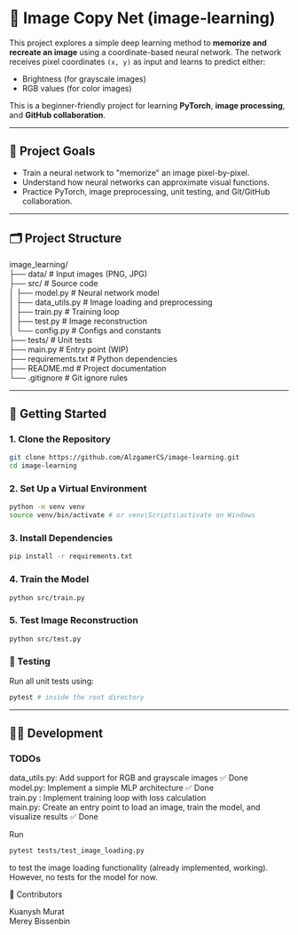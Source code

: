 # 🧠 Image Copy Net (image-learning)

This project explores a simple deep learning method to **memorize and recreate an image** using a coordinate-based neural network. The network receives pixel coordinates `(x, y)` as input and learns to predict either:

- Brightness (for grayscale images)
- RGB values (for color images)

This is a beginner-friendly project for learning **PyTorch**, **image processing**, and **GitHub collaboration**.

---

## 📌 Project Goals

- Train a neural network to "memorize" an image pixel-by-pixel.
- Understand how neural networks can approximate visual functions.
- Practice PyTorch, image preprocessing, unit testing, and Git/GitHub collaboration.

---

## 🗂️ Project Structure

image_learning/  
├── data/ # Input images (PNG, JPG)  
├── src/ # Source code  
│ ├── model.py # Neural network model  
│ ├── data_utils.py # Image loading and preprocessing  
│ ├── train.py # Training loop  
│ ├── test.py # Image reconstruction  
│ └── config.py # Configs and constants  
├── tests/ # Unit tests  
├── main.py # Entry point (WIP)  
├── requirements.txt # Python dependencies  
├── README.md # Project documentation  
└── .gitignore # Git ignore rules

---

## 🚀 Getting Started

### 1. Clone the Repository

```bash
git clone https://github.com/AlzgamerCS/image-learning.git
cd image-learning
```

### 2. Set Up a Virtual Environment

```bash
python -m venv venv
source venv/bin/activate # or venv\Scripts\activate on Windows
```

### 3. Install Dependencies

```bash
pip install -r requirements.txt
```

### 4. Train the Model

```bash
python src/train.py
```

### 5. Test Image Reconstruction

```bash
python src/test.py
```

### 🧪 Testing

Run all unit tests using:

```bash
pytest # inside the root directory
```

---

## 🧑‍💻 Development

### TODOs

data_utils.py: Add support for RGB and grayscale images ✅ Done  
model.py: Implement a simple MLP architecture ✅ Done  
train.py : Implement training loop with loss calculation  
main.py: Create an entry point to load an image, train the model, and visualize results ✅ Done

Run

```bash
pytest tests/test_image_loading.py
```

to test the image loading functionality (already implemented, working). However, no tests for the model for now.

👥 Contributors

Kuanysh Murat  
Merey Bissenbin
